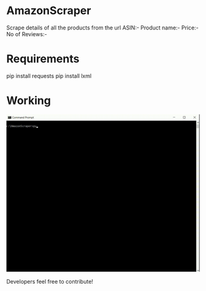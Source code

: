 # AmazonScraper
Scrape details of all the products from the url
ASIN:-
Product name:-
Price:-
No of Reviews:-

# Requirements
pip install requests
pip install lxml

# Working
![alt text](https://github.com/priyampkj/AmazonScraper/blob/master/Screen.gif)

 Developers feel free to contribute!
